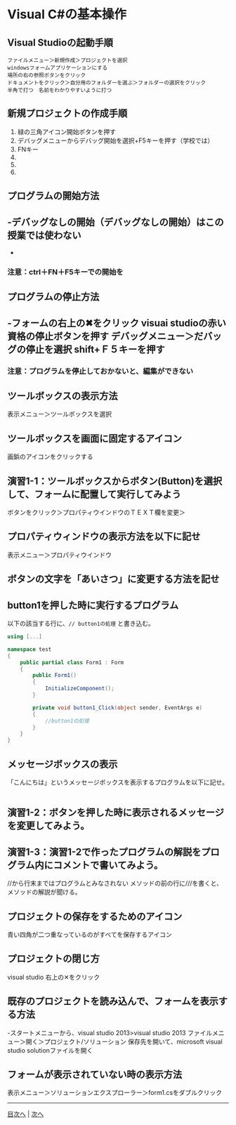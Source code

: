 # Visual C#の基本操作
## Visual Studioの起動手順
    ファイルメニュー＞新規作成＞プロジェクトを選択
    windowsフォームアプリケーションにする
    場所の右の参照ボタンをクリック
    ドキュメントをクリック＞自分用のフォルダーを選ぶ＞フォルダーの選択をクリック
    半角で打つ　名前をわかりやすいように打つ


## 新規プロジェクトの作成手順
1.	 緑の三角アイコン開始ボタンを押す
2.	 デバッグメニューからデバッグ開始を選択+F5キーを押す（学校では）
3.	 FNキー
4.	 
5.	 
6.	 

## プログラムの開始方法
-デバッグなしの開始（デバッグなしの開始）はこの授業では使わない
-
-

### 注意：ctrl＋FN＋F5キーでの開始を

## プログラムの停止方法
-フォームの右上の✖をクリック
visuai studioの赤い資格の停止ボタンを押す
デバッグメニュー＞だバッグの停止を選択
shift+Ｆ５キーを押す
-

### 注意：プログラムを停止しておかないと、編集ができない

## ツールボックスの表示方法
表示メニュー＞ツールボックスを選択


## ツールボックスを画面に固定するアイコン
画鋲のアイコンをクリックする


## 演習1-1：ツールボックスからボタン(Button)を選択して、フォームに配置して実行してみよう
ボタンをクリック＞プロパティウインドウのＴＥＸＴ欄を変更＞


## プロパティウィンドウの表示方法を以下に記せ
表示メニュー＞プロパティウインドウ


## ボタンの文字を「あいさつ」に変更する方法を記せ



## button1を押した時に実行するプログラム
以下の該当する行に、`// button1の処理` と書き込む。

```cs
using [...]

namespace test
{
    public partial class Form1 : Form
    {
        public Form1()
        {
            InitializeComponent();
        }

        private void button1_Click(object sender, EventArgs e)
        {
            //button1の処理
        }
    }
}
```

## メッセージボックスの表示
「こんにちは」というメッセージボックスを表示するプログラムを以下に記せ。

```cs

```

## 演習1-2：ボタンを押した時に表示されるメッセージを変更してみよう。



## 演習1-3：演習1-2で作ったプログラムの解説をプログラム内にコメントで書いてみよう。
//から行末まではプログラムとみなされない
メソッドの前の行に///を書くと、メソッドの解説が聞ける。


## プロジェクトの保存をするためのアイコン

青い四角が二つ重なっているのがすべてを保存するアイコン

## プロジェクトの閉じ方

visual studio 右上の✕をクリック

## 既存のプロジェクトを読み込んで、フォームを表示する方法
-スタートメニューから、visual studio 2013>visual studio 2013
ファイルメニュー＞開く＞プロジェクト/ソリューション
保存先を開いて、microsoft visual studio solutionファイルを開く


## フォームが表示されていない時の表示方法
表示メニュー＞ソリューションエクスプローラー＞form1.csをダブルクリック


---

[目次へ](README.md#%E7%9B%AE%E6%AC%A1) | [次へ](README.md#%E3%83%97%E3%83%AD%E3%82%B0%E3%83%A9%E3%83%9F%E3%83%B3%E3%82%B0%E3%81%AE%E8%82%9D)
